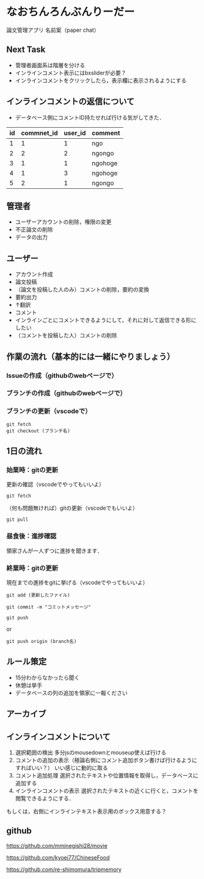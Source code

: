 # なおちんろんぶんりーだー
論文管理アプリ
名前案（paper chat）

## Next Task
- 管理者画面系は階層を分ける
- インラインコメント表示にはbxsliderが必要？
- インラインコメントをクリックしたら，表示欄に表示されるようにする

## インラインコメントの返信について
- データベース側にコメントID持たせれば行ける気がしてきた．

|id|commnet_id|user_id|comment|
|--|--|--|--|
|1|1|1|ngo|
|2|2|2|ngongo|
|3|1|1|ngohoge|
|4|1|3|ngohoge|
|5|2|1|ngongo|


## 管理者
- ユーザーアカウントの削除，権限の変更
- 不正論文の削除
- データの出力

## ユーザー
- アカウント作成
- 論文投稿
- （論文を投稿した人のみ）コメントの削除，要約の変換
- 要約出力
- ↑翻訳
- コメント
- インラインごとにコメントできるようにして，それに対して返信できる形にしたい
- （コメントを投稿した人）コメントの削除


## 作業の流れ（基本的には一緒にやりましょう）
### Issueの作成（githubのwebページで）
### ブランチの作成（githubのwebページで）
### ブランチの更新（vscodeで）
```
git fetch
git checkout (ブランチ名)
```

## 1日の流れ
### 始業時：gitの更新
更新の確認（vscodeでやってもいいよ）
```
git fetch 
```
（何も問題無ければ）gitの更新（vscodeでもいいよ）
```
git pull
```

### 昼食後：進捗確認
領家さんが一人ずつに進捗を聞きます．

### 終業時：gitの更新
現在までの進捗をgitに挙げる（vscodeでやってもいいよ）
```
git add (更新したファイル)
```
```
git commit -m "コミットメッセージ"
```
```
git push 
```
or
```
git push origin (branch名)
```

## ルール策定
- 15分わからなかったら聞く
- 休憩は挙手
- データベースの列の追加を領家に一報ください

## アーカイブ
## インラインコメントについて
1. 選択範囲の検出
多分jsのmousedownとmouseup使えば行ける
2. コメントの追加の表示（極論右側にコメント追加ボタン書けば行けるようにすればいい？）
いい感じに動的に取る
3. コメント追加処理
選択されたテキストや位置情報を取得し，データベースに追加する
4. インラインコメントの表示
選択されたテキストの近くに行くと，コメントを閲覧できるようにする．

もしくは，右側にインラインテキスト表示用のボックス用意する？



## github
https://github.com/mminegishi28/movie

https://github.com/kyoei77/ChineseFood

https://github.com/re-shimomura/tripmemory
